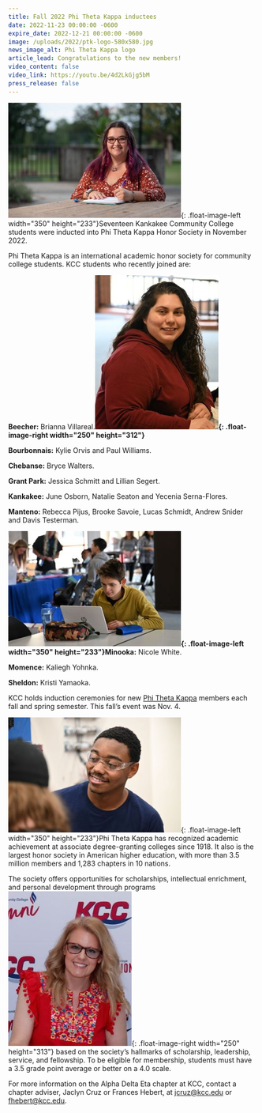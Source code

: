 ```yaml
---
title: Fall 2022 Phi Theta Kappa inductees
date: 2022-11-23 00:00:00 -0600
expire_date: 2022-12-21 00:00:00 -0600
image: /uploads/2022/ptk-logo-580x580.jpg
news_image_alt: Phi Theta Kappa logo
article_lead: Congratulations to the new members!
video_content: false
video_link: https://youtu.be/4d2LkGjg5bM
press_release: false
---
```

![PTK inductee June Osborn](/uploads/2022/juneosborn-350x233.jpg "PTK inductee June Osborn"){: .float-image-left width="350" height="233"}Seventeen Kankakee Community College students were inducted into Phi Theta Kappa Honor Society in November 2022.

Phi Theta Kappa is an international academic honor society for community college students. KCC students who recently joined are:

**Beecher:** Brianna Villareal.**![PTK inductee Yecenia Serna-Flores](/uploads/2022/yeceniasernaflores-250x312.jpg "PTK inductee Yecenia Serna-Flores"){: .float-image-right width="250" height="312"}**

**Bourbonnais:** Kylie Orvis and Paul Williams.

**Chebanse:** Bryce Walters.

**Grant Park:** Jessica Schmitt and Lillian Segert.

**Kankakee:** June Osborn, Natalie Seaton and Yecenia Serna-Flores.

**Manteno:** Rebecca Pijus, Brooke Savoie, Lucas Schmidt, Andrew Snider and Davis Testerman.

**![PTK inductee Lucas Schmidt](/uploads/2022/lucasschmidt-350x233.JPG "PTK inductee Lucas Schmidt"){: .float-image-left width="350" height="233"}Minooka:** Nicole White.

**Momence:** Kaliegh Yohnka.

**Sheldon:** Kristi Yamaoka.

KCC holds induction ceremonies for new [Phi Theta Kappa](https://www.kcc.edu/student-resources/clubs/#phi-theta-kappa) members each fall and spring semester. This fall’s event was Nov. 4.

![PTK inductee Paul Williams](/uploads/2022/paulwilliams-350x233.jpg "PTK inductee Paul Williams"){: .float-image-left width="350" height="233"}Phi Theta Kappa has recognized academic achievement at associate degree-granting colleges since 1918. It also is the largest honor society in American higher education, with more than 3.5 million members and 1,283 chapters in 10 nations.

The society offers opportunities for scholarships, intellectual enrichment, and personal development through programs![PTK inductee Nicole White](/uploads/2022/nicolewhite-250x313.JPG "PTK inductee Nicole White"){: .float-image-right width="250" height="313"} based on the society’s hallmarks of scholarship, leadership, service, and fellowship. To be eligible for membership, students must have a 3.5 grade point average or better on a 4.0 scale.

For more information on the Alpha Delta Eta chapter at KCC, contact a chapter adviser, Jaclyn Cruz or Frances Hebert, at [jcruz@kcc.edu](mailto:jcruz@kcc.edu) or [fhebert@kcc.edu](mailto:fhebert@kcc.edu).